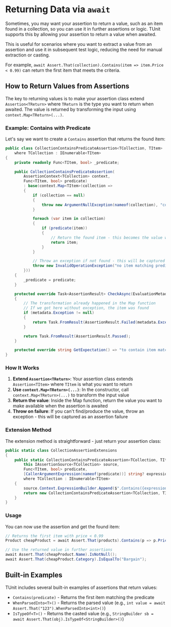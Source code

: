 # Returning Data via `await`

Sometimes, you may want your assertion to return a value, such as an item found in a collection, so you can use it in further assertions or logic.
TUnit supports this by allowing your assertion to return a value when awaited.

This is useful for scenarios where you want to extract a value from an assertion and use it in subsequent test logic, reducing the need for manual extraction or casting.

For example, `await Assert.That(collection).Contains(item => item.Price < 0.99)` can return the first item that meets the criteria.

## How to Return Values from Assertions

The key to returning values is to make your assertion class extend `Assertion<TReturn>` where `TReturn` is the type you want to return when awaited. The value is returned by transforming the input using `context.Map<TReturn>(...)`.

### Example: Contains with Predicate

Let's say we want to create a `Contains` assertion that returns the found item:

```csharp
public class CollectionContainsPredicateAssertion<TCollection, TItem> : Assertion<TItem>
    where TCollection : IEnumerable<TItem>
{
    private readonly Func<TItem, bool> _predicate;

    public CollectionContainsPredicateAssertion(
        AssertionContext<TCollection> context,
        Func<TItem, bool> predicate)
        : base(context.Map<TItem>(collection =>
        {
            if (collection == null)
            {
                throw new ArgumentNullException(nameof(collection), "collection was null");
            }

            foreach (var item in collection)
            {
                if (predicate(item))
                {
                    // Return the found item - this becomes the value when awaited
                    return item;
                }
            }

            // Throw an exception if not found - this will be captured as a failure
            throw new InvalidOperationException("no item matching predicate found in collection");
        }))
    {
        _predicate = predicate;
    }

    protected override Task<AssertionResult> CheckAsync(EvaluationMetadata<TItem> metadata)
    {
        // The transformation already happened in the Map function
        // If we got here without exception, the item was found
        if (metadata.Exception != null)
        {
            return Task.FromResult(AssertionResult.Failed(metadata.Exception.Message));
        }

        return Task.FromResult(AssertionResult.Passed);
    }

    protected override string GetExpectation() => "to contain item matching predicate";
}
```

### How It Works

1. **Extend `Assertion<TReturn>`**: Your assertion class extends `Assertion<TItem>` where `TItem` is what you want to return
2. **Use `context.Map<TReturn>(...)`**: In the constructor, call `context.Map<TReturn>(...)` to transform the input value
3. **Return the value**: Inside the Map function, return the value you want to make available when the assertion is awaited
4. **Throw on failure**: If you can't find/produce the value, throw an exception - this will be captured as an assertion failure

### Extension Method

The extension method is straightforward - just return your assertion class:

```csharp
public static class CollectionAssertionExtensions
{
    public static CollectionContainsPredicateAssertion<TCollection, TItem> Contains<TCollection, TItem>(
        this IAssertionSource<TCollection> source,
        Func<TItem, bool> predicate,
        [CallerArgumentExpression(nameof(predicate))] string? expression = null)
        where TCollection : IEnumerable<TItem>
    {
        source.Context.ExpressionBuilder.Append($".Contains({expression})");
        return new CollectionContainsPredicateAssertion<TCollection, TItem>(source.Context, predicate);
    }
}
```

### Usage

You can now use the assertion and get the found item:

```csharp
// Returns the first item with price < 0.99
Product cheapProduct = await Assert.That(products).Contains(p => p.Price < 0.99);

// Use the returned value in further assertions
await Assert.That(cheapProduct.Name).IsNotNull();
await Assert.That(cheapProduct.Category).IsEqualTo("Bargain");
```

## Built-in Examples

TUnit includes several built-in examples of assertions that return values:

- `Contains(predicate)` - Returns the first item matching the predicate
- `WhenParsedInto<T>()` - Returns the parsed value (e.g., `int value = await Assert.That("123").WhenParsedInto<int>()`)
- `IsTypeOf<T>()` - Returns the casted value (e.g., `StringBuilder sb = await Assert.That(obj).IsTypeOf<StringBuilder>()`)
